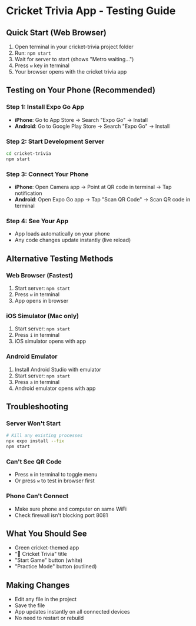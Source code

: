 # Cricket Trivia App - Testing Guide

## Quick Start (Web Browser)
1. Open terminal in your cricket-trivia project folder
2. Run: `npm start`
3. Wait for server to start (shows "Metro waiting...")
4. Press `w` key in terminal
5. Your browser opens with the cricket trivia app

## Testing on Your Phone (Recommended)

### Step 1: Install Expo Go App
- **iPhone**: Go to App Store → Search "Expo Go" → Install
- **Android**: Go to Google Play Store → Search "Expo Go" → Install

### Step 2: Start Development Server
```bash
cd cricket-trivia
npm start
```

### Step 3: Connect Your Phone
- **iPhone**: Open Camera app → Point at QR code in terminal → Tap notification
- **Android**: Open Expo Go app → Tap "Scan QR Code" → Scan QR code in terminal

### Step 4: See Your App
- App loads automatically on your phone
- Any code changes update instantly (live reload)

## Alternative Testing Methods

### Web Browser (Fastest)
1. Start server: `npm start`
2. Press `w` in terminal
3. App opens in browser

### iOS Simulator (Mac only)
1. Start server: `npm start`
2. Press `i` in terminal
3. iOS simulator opens with app

### Android Emulator
1. Install Android Studio with emulator
2. Start server: `npm start`
3. Press `a` in terminal
4. Android emulator opens with app

## Troubleshooting

### Server Won't Start
```bash
# Kill any existing processes
npx expo install --fix
npm start
```

### Can't See QR Code
- Press `m` in terminal to toggle menu
- Or press `w` to test in browser first

### Phone Can't Connect
- Make sure phone and computer on same WiFi
- Check firewall isn't blocking port 8081

## What You Should See
- Green cricket-themed app
- "🏏 Cricket Trivia" title
- "Start Game" button (white)
- "Practice Mode" button (outlined)

## Making Changes
- Edit any file in the project
- Save the file
- App updates instantly on all connected devices
- No need to restart or rebuild